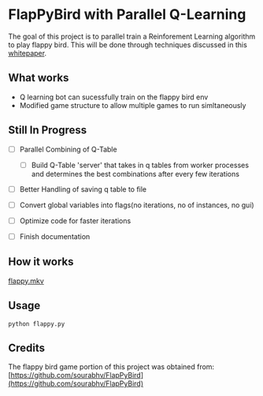 # FlapPyBird with Parallel Q-Learning

The goal of this project is to parallel train a Reinforement Learning algorithm to play flappy bird. This will be done through techniques discussed in this [whitepaper](https://arxiv.org/pdf/1507.04296.pdf).

## What works
- Q learning bot can sucessfully train on the flappy bird env
- Modified game structure to allow multiple games to run simltaneously

## Still In Progress

- [ ] Parallel Combining of Q-Table 
  - [ ] Build Q-Table 'server' that takes in q tables from worker processes and determines the best combinations after every few iterations
- [ ] Better Handling of saving q table to file
- [ ] Convert global variables into flags(no iterations, no of instances, no gui)
- [ ] Optimize code for faster iterations
- [ ] Finish documentation
  

## How it works 

 [flappy.mkv](flappy.mkv) 

## Usage

`python flappy.py`

## Credits
The flappy bird game portion of this project was obtained from:
[https://github.com/sourabhv/FlapPyBird](https://github.com/sourabhv/FlapPyBird)
